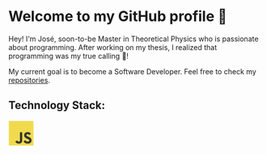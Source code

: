 # Welcome to my GitHub profile :wave:

Hey! I'm José, soon-to-be Master in Theoretical Physics who is passionate about programming. After working on my thesis, I realized that programming was my true calling :slightly_smiling_face:!

My current goal is to become a Software Developer. Feel free to check my [repositories](https://github.com/miniplanck?tab=repositories).

## Technology Stack:

<img src=https://github.com/devicons/devicon/blob/master/icons/javascript/javascript-original.svg alt="JavaScript Logo" width="50px" height="50px" padding-righ="10px">

